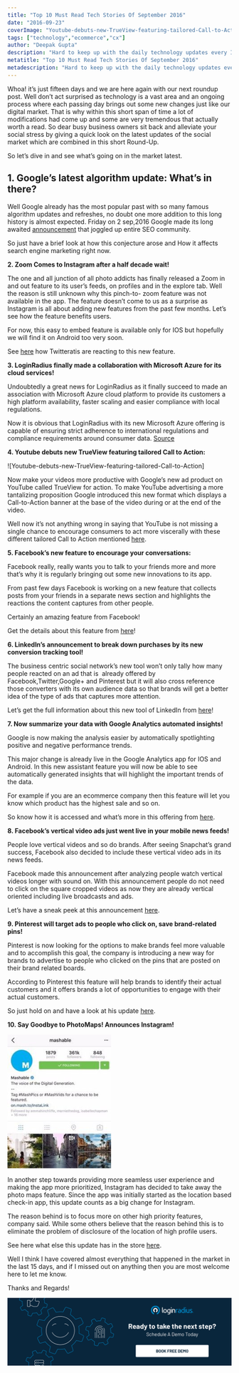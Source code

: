 ```yaml
---
title: "Top 10 Must Read Tech Stories Of September 2016"
date: "2016-09-23"
coverImage: "Youtube-debuts-new-TrueView-featuring-tailored-Call-to-Action-264x300.png"
tags: ["technology","ecommerce","cx"]
author: "Deepak Gupta"
description: "Hard to keep up with the daily technology updates every IT must read? we are here again with our next roundup post."
metatitle: "Top 10 Must Read Tech Stories Of September 2016"
metadescription: "Hard to keep up with the daily technology updates every IT must read? we are here again with our next roundup post."
---
```


Whoa! it’s just fifteen days and we are here again with our next roundup post. Well don’t act surprised as technology is a vast area and an ongoing process where each passing day brings out some new changes just like our digital market. That is why within this short span of time a lot of modifications had come up and some are very tremendous that actually worth a read. So dear busy business owners sit back and alleviate your social stress by giving a quick look on the latest updates of the social market which are combined in this short Round-Up.

So let’s dive in and see what’s going on in the market latest.

## **1\. Google’s latest algorithm update: What’s in there?**

Well Google already has the most popular past with so many famous algorithm updates and refreshes, no doubt one more addition to this long history is almost expected. Friday on 2 sep,2016 Google made its long awaited [announcement](https://searchenginewatch.com/2016/09/05/googles-latest-algorithm-update-what-happened-and-what-does-it-affect/) that joggled up entire SEO community.

So just have a brief look at how this conjecture arose and How it affects search engine marketing right now.

**2\. Zoom Comes to Instagram after a half decade wait!**

The one and all junction of all photo addicts has finally released a Zoom in and out feature to its user’s feeds, on profiles and in the explore tab. Well the reason is still unknown why this pinch-to- zoom feature was not available in the app. The feature doesn’t come to us as a surprise as Instagram is all about adding new features from the past few months. Let’s see how the feature benefits users.

For now, this easy to embed feature is available only for IOS but hopefully we will find it on Android too very soon.

See [here](http://www.business2community.com/instagram/instagram-adds-zoom-feature-photos-videos-01644832#sIF8MRk8AOGhDrwp.97) how Twitteratis are reacting to this new feature.

**3\. LoginRadius finally made a collaboration with Microsoft Azure for its cloud services!**

Undoubtedly a great news for LoginRadius as it finally succeed to made an association with Microsoft Azure cloud platform to provide its customers a high platform availability, faster scaling and easier compliance with local regulations.

Now it is obvious that LoginRadius with its new Microsoft Azure offering is capable of ensuring strict adherence to international regulations and compliance requirements around consumer data. [Source](http://www.prweb.com/releases/2016/08/prweb13639466.htm)

**4\. Youtube debuts new TrueView featuring tailored Call to Action:**

![Youtube-debuts-new-TrueView-featuring-tailored-Call-to-Action]

Now make your videos more productive with Google’s new ad product on YouTube called TrueView for action. To make YouTube advertising a more tantalizing proposition Google introduced this new format which displays a Call-to-Action banner at the base of the video during or at the end of the video.

Well now it’s not anything wrong in saying that YouTube is not missing a single chance to encourage consumers to act more viscerally with these different tailored Call to Action mentioned [here](http://marketingland.com/google-youtube-for-action-ads-191314).

**5\. Facebook’s new feature to encourage your conversations:**

Facebook really, really wants you to talk to your friends more and more that’s why it is regularly bringing out some new innovations to its app.

From past few days Facebook is working on a new feature that collects posts from your friends in a separate news section and highlights the reactions the content captures from other people.

Certainly an amazing feature from Facebook!

Get the details about this feature from [here](http://mashable.com/2016/09/02/facebook-what-friends-are-talking-about/#FJfyLlGEviq9)!

**6\. LinkedIn’s announcement to break down purchases by its new conversion tracking tool!**

The business centric social network’s new tool won’t only tally how many people reacted on an ad that is  already offered by Facebook,Twitter,Google+ and Pinterest but it will also cross reference those converters with its own audience data so that brands will get a better idea of the type of ads that captures more attention.

Let’s get the full information about this new tool of LinkedIn from [here](http://marketingland.com/linkedins-new-conversion-tracking-will-break-purchases-sign-ups-audience-segment-190711)!

**7\. Now summarize your data with Google Analytics automated insights!**

Google is now making the analysis easier by automatically spotlighting positive and negative performance trends.

This major change is already live in the Google Analytics app for IOS and Android. In this new assistant feature you will now be able to see automatically generated insights that will highlight the important trends of the data.

For example if you are an ecommerce company then this feature will let you know which product has the highest sale and so on.

So know how it is accessed and what’s more in this offering from [here](https://techcrunch.com/2016/09/02/google-analytics-automated-insights/).

**8\. Facebook’s vertical video ads just went live in your mobile news feeds!**

People love vertical videos and so do brands. After seeing Snapchat’s grand success, Facebook also decided to include these vertical video ads in its news feeds.

Facebook made this announcement after analyzing people watch vertical videos longer with sound on. With this announcement people do not need to click on the square cropped videos as now they are already vertical oriented including live broadcasts and ads.

Let’s have a sneak peek at this announcement [here](http://marketingland.com/facebook-now-officially-showcases-vertical-videos-in-mobile-news-feeds-189401).

**9\. Pinterest will target ads to people who click on, save brand-related pins!**

Pinterest is now looking for the options to make brands feel more valuable and to accomplish this goal, the company is introducing a new way for brands to advertise to people who clicked on the pins that are posted on their brand related boards.

According to Pinterest this feature will help brands to identify their actual customers and it offers brands a lot of opportunities to engage with their actual customers.

So just hold on and have a look at his update [here](http://marketingland.com/pinterest-will-target-ads-people-click-save-brand-related-pins-189870).

**10\. Say Goodbye to PhotoMaps! Announces Instagram!**

![Say-Goodbye-to-PhotoMaps-Announces-Instagram](Say-Goodbye-to-PhotoMaps-Announces-Instagram-233x300.jpg)

In another step towards providing more seamless user experience and making the app more prioritized, Instagram has decided to take away the photo maps feature. Since the app was initially started as the location based check-in app, this update counts as a big change for Instagram.

The reason behind is to focus more on other high priority features, company said. While some others believe that the reason behind this is to eliminate the problem of disclosure of the location of high profile users.

See here what else this update has in the store [here](http://mashable.com/2016/09/06/instagram-kills-photo-maps/#T5sD90o1E5qy).

Well I think I have covered almost everything that happened in the market in the last 15 days, and if I missed out on anything then you are most welcome here to let me know.

Thanks and Regards!

[![book-a-demo-loginradius-banner](../../assets/book-a-demo-loginradius.png)](https://www.loginradius.com/book-a-demo/)
